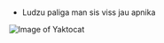 #  
* Ludzu paliga man sis viss jau apnika 

![Image of Yaktocat](https://octodex.github.com/images/yaktocat.png)
